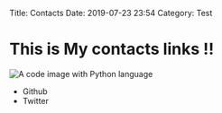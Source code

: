Title: Contacts
Date: 2019-07-23 23:54
Category: Test

# This is My contacts links !!
![A code image with Python language]({static}/images/code-image-test.jpg)

- Github
- Twitter